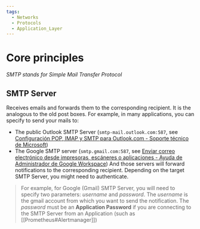 ```yaml
---
tags:
  - Networks
  - Protocols
  - Application_Layer
---
```

# Core principles
_SMTP stands for Simple Mail Transfer Protocol_
## SMTP Server
Receives emails and forwards them to the corresponding recipient. It is the analogous to the old post boxes.
For example, in many applications, you can specify to send your mails to:
- The public Outlook SMTP Server (`smtp-mail.outlook.com:587`, see [Configuración POP, IMAP y SMTP para Outlook.com - Soporte técnico de Microsoft](https://support.microsoft.com/es-es/office/configuraci%C3%B3n-pop-imap-y-smtp-para-outlook-com-d088b986-291d-42b8-9564-9c414e2aa040))
- The Google SMTP server (`smtp.gmail.com:587`, see [Enviar correo electrónico desde impresoras, escáneres o aplicaciones - Ayuda de Administrador de Google Workspace](https://support.google.com/a/answer/176600?hl=es))
And those servers will forward notifications to the corresponding recipient.
Depending on the target SMTP Server, you might need to authenticate.

> For example, for Google (Gmail) SMTP Server, you will need to specify two parameters: _username_ and _password_. The _username_ is the gmail account from which you want to send the notification. The _password_ must be an **Application Password** if you are connecting to the SMTP Server from an Application (such as [[Prometheus#Alertmanager]])
